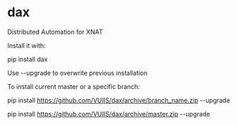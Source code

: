 dax
===

Distributed Automation for XNAT

Install it with:

pip install dax

Use --upgrade to overwrite previous installation

To install current master or a specific branch:

pip install https://github.com/VUIIS/dax/archive/branch_name.zip --upgrade

pip install https://github.com/VUIIS/dax/archive/master.zip --upgrade
